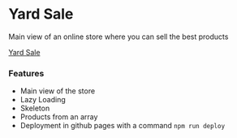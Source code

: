 # Yard Sale
Main view of an online store where you can sell the best products

[Yard Sale](https://tesapoeitor.github.io/platzi-curso-frontend-developer-practico "Yard Sale")

### Features
- Main view of the store
- Lazy Loading
- Skeleton
- Products from an array
- Deployment in github pages with a command `npm run deploy`

